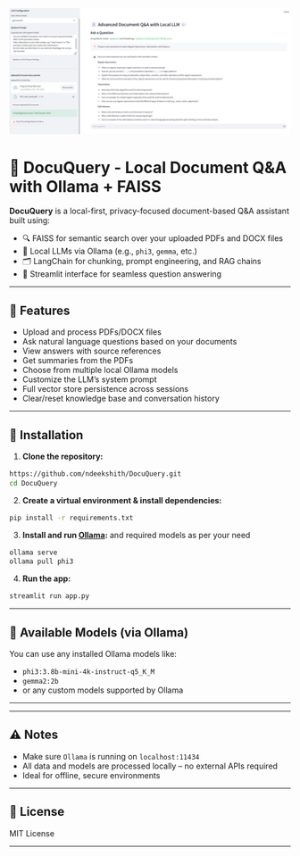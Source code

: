 <p align="center">
  <img src="assets/logo.png" alt="DocuQuery Banner" width="600"/>
</p>

# 📄 DocuQuery - Local Document Q\&A with Ollama + FAISS

**DocuQuery** is a local-first, privacy-focused document-based Q\&A assistant built using:

* 🔍 FAISS for semantic search over your uploaded PDFs and DOCX files
* 🧠 Local LLMs via Ollama (e.g., `phi3`, `gemma`, etc.)
* 🗂 LangChain for chunking, prompt engineering, and RAG chains
* 💬 Streamlit interface for seamless question answering

---

## 🚀 Features

* Upload and process PDFs/DOCX files
* Ask natural language questions based on your documents
* View answers with source references
* Get summaries from the PDFs
* Choose from multiple local Ollama models
* Customize the LLM’s system prompt
* Full vector store persistence across sessions
* Clear/reset knowledge base and conversation history

---

## 💠 Installation

1. **Clone the repository:**

```bash
https://github.com/ndeekshith/DocuQuery.git
cd DocuQuery
```

2. **Create a virtual environment & install dependencies:**

```bash
pip install -r requirements.txt
```

3. **Install and run ********[Ollama](https://ollama.com/)********:**
and required models as per your need
```bash
ollama serve
ollama pull phi3
```

4. **Run the app:**

```bash
streamlit run app.py
```

---

## 🧠 Available Models (via Ollama)

You can use any installed Ollama models like:

* `phi3:3.8b-mini-4k-instruct-q5_K_M`
* `gemma2:2b`
*  or any custom models supported by Ollama

---



---

## ⚠️ Notes

* Make sure `Ollama` is running on `localhost:11434`
* All data and models are processed locally – no external APIs required
* Ideal for offline, secure environments

---

## 📜 License

MIT License

---
